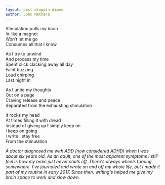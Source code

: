 ```yaml
---
layout: post-droppin-dimes
author: John Mathena
---
```


Stimulation pulls my brain  
In like a magnet  
Won’t let me go  
Consumes all that I know  

As I try to unwind  
And process my time  
Spent click clacking away all day  
Faint buzzing  
Loud chirping  
Last night in

As I unite my thoughts  
Out on a page  
Craving release and peace  
Separated from the exhausting stimulation  

It rocks my head  
At times filling it with dread  
Instead of giving up I simply keep on  
I keep on going  
I write I stay free  
From the stimulation

*A doctor diagnosed me with ADD ([now considered ADHD](https://www.webmd.com/add-adhd/childhood-adhd/add-vs-adhd)) when I was about six years old. As an adult, one of the most apparent symptoms I still feel is how my brain just never shuts off. There's always wheels turning somewhere. I've journaled and wrote on and off my whole life, but I made it part of my routine in early 2017. Since then, writing's helped me give my brain space to work and slow down.*